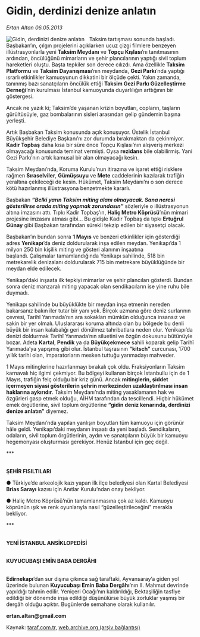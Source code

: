# Gidin, derdinizi denize anlatın

*Ertan Altan 06.05.2013*

<div class="yazi"><img align="left" alt="Gidin, derdinizi denize anlatın" border="0" src="http://www.taraf.com.tr/fotoraflar/makaleler/gidin-derdinizi-denize-anlatin_2641_orijinal.jpg" style="border-right-width:10px; border-color:#FFFFFF"/><p>Taksim tartışması sonunda başladı. Başbakan’ın, çılgın projelerini açıklarken ucuz çizgi filmlere benzeyen illüstrasyonlarla yeni <b>Taksim Meydanı</b> ve <b>Topçu Kışlası</b>’nı tanıtmasının ardından, öncülüğünü mimarların ve şehir plancılarının yaptığı sivil toplum hareketleri oluştu. Başta tepkiler son derece cılızdı. Ama özellikle <b>Taksim Platformu</b> ve <b>Taksim Dayanışması</b>’nın meydanda, <b>Gezi Parkı</b>’nda yaptığı ısrarlı etkinlikler kamuoyunun dikkatini bir ölçüde çekti. Yakın zamanda, tanınmış bazı sanatçıların öncülük ettiği <b>Taksim Gezi Parkı Güzelleştirme Derneği</b>’nin kurulması İstanbul kamuoyunda duyarlılığın arttığının bir göstergesi.</p>
<p>Ancak ne yazık ki; Taksim’de yaşanan krizin boyutları, copların, taşların gürültüsüyle, gaz bombalarının sisleri arasından gelip gündemin başına yerleşti.</p>
<p>Artık Başbakan Taksim konusunda açık konuşuyor. Üstelik İstanbul Büyükşehir Belediye Başkanı’nı zor durumda bırakmaktan da çekinmiyor. <b>Kadir Topbaş</b> daha kısa bir süre önce Topçu Kışlası’nın alışveriş merkezi olmayacağı konusunda teminat vermişti. Oysa <b>rezidans</b> bile olabilirmiş. Yani Gezi Parkı’nın artık kamusal bir alan olmayacağı kesin.</p>
<p>Taksim Meydanı’nda, Koruma Kurulu’nun itirazına ve işaret ettiği risklere rağmen <b>Sıraselviler</b>, <b>Gümüşsuyu</b> ve <b>Mete</b> caddelerinin kazılarak trafiğin yeraltına çekileceği de kesin. Hükümet, Taksim Meydanı’nı o son derece kötü hazırlanmış illüstrasyona benzetmekte kararlı.</p>
<p>Başbakan <b><i>“Belki yarın Taksim miting alanı olmayacak. Sana neresi gösterilirse orada miting yapmak zorundasın”</i></b> sözleriyle o illüstrasyonun altına imzasını attı. Tıpkı Kadir Topbaş’ın, <b>Haliç Metro Köprüsü</b>’nün mimari projesine imzasını atması gibi... Bu gidişle Kadir Topbaş da tıpkı <b>Ertuğrul Günay</b> gibi Başbakan tarafından sürekli tekzip edilen bir siyasetçi olacak. </p>
<p>Başbakan’ın bundan sonra <b>1 Mayıs</b> ve benzeri etkinlikler için gösterdiği adres <b>Yenikapı</b>’da deniz doldurularak inşa edilen meydan. Yenikapı’da 1 milyon 250 bin kişilik miting ve gösteri alanının inşaatına başlandı.<b> </b>Çalışmalar tamamlandığında Yenikapı sahilinde, 518 bin metrekarelik denizalanı doldurularak 715 bin metrekare büyüklüğünde bir meydan elde edilecek. </p>
<p>Yenikapı’daki inşaata ilk tepkiyi mimarlar ve şehir plancıları gösterdi. Bundan sonra deniz manzaralı miting yapacak olan sendikacıların ise yine ruhu bile duymadı. </p>
<p>Yenikapı sahilinde bu büyüklükte bir meydan inşa etmenin nereden bakarsanız bakın iler tutar bir yanı yok. Birçok uzmana göre deniz surlarının çevresi, Tarihî Yarımada’nın ara sokakları mümkün olduğunca insansız ve sakin bir yer olmalı. Uluslararası koruma altında olan bu bölgede bu denli büyük bir insan kalabalığı geri dönülmez tahribatlara neden olur. Yenikapı’da denizi doldurmak Tarihî Yarımada’nın siluetini ve özgün dokusunu bütünüyle bozar. Adeta <b>Kartal</b>, <b>Pendik</b> ya da <b>Büyükçekmece</b> sahili koparak gelip Tarihî Yarımada’ya yapışmış gibi olur. İstanbul taşrasının <b>“kitsch”</b> curcunası, 1700 yıllık tarihi olan, imparatorların mesken tuttuğu yarımadayı mahveder.</p>
<p>1 Mayıs mitinglerine hazırlanmayı bırakalı çok oldu. Fraksiyonların Taksim karnavalı hiç ilgimi çekmiyor. Bu bölgeyi kullanan birçok İstanbullu için de 1 Mayıs, trafiğin felç olduğu bir kriz günü. Ancak <b>mitinglerin, şiddet içermeyen siyasi gösterilerin şehrin merkezinden uzaklaştırılması insan haklarına aykırıdır</b>. Taksim Meydanı’nda miting yasaklamanın hak ve özgürleri gasp etmek olduğu, AİHM tarafından da tescillendi. Hiçbir hükümet emek örgütlerine, sivil toplum örgütlerine <b>“gidin deniz kenarında, derdinizi denize anlatın”</b> diyemez. </p>
<p>Taksim Meydanı’nda yapılan yanlışın boyutları tüm kamuoyu için görünür hâle geldi. Yenikapı’daki meydanın inşaatı da yeni başladı. Sendikaların, odaların, sivil toplum örgütlerinin, aydın ve sanatçıların büyük bir kamuoyu hegemonyası oluşturması gerekiyor. Henüz İstanbul için geç değil.</p>
<p>***</p>
<p><b><br/>ŞEHİR FISILTILARI</b></p>
<p>● Türkiye’de arkeolojik kazı yapan ilk ilçe belediyesi olan Kartal Belediyesi <b>Brias Sarayı</b> kazısı için Anıtlar Kurulu’ndan onay bekliyor. </p>
<p>● Haliç Metro Köprüsü’nün tamamlanmasına çok az kaldı. Kamuoyu köprünün ışık ve renk oyunlarıyla nasıl “güzelleştirileceğini” merakla bekliyor.</p>
<p>***</p>
<p><b><br/>YENİ İSTANBUL ANSİKLOPEDİSİ</b></p>
<p><b><br/>KUYUCUBAŞI EMİN BABA DERGÂHI</b></p><b>
</b><p><b><br/>Edirnekapı</b>’dan sur dışına çıkınca sağ taraftaki, Ayvansaray’a giden yol üzerinde bulunan <b>Kuyucubaşı Emin Baba Dergâhı</b>’nın II. Mahmut devrinde yapıldığı tahmin edilir. Yeniçeri Ocağı’nın kaldırıldığı, Bektaşiliğin tasfiye edildiği bir dönemde inşa edildiği düşünülürse büyük zorluklar yaşmış bir dergâh olduğu açıktır. Bugünlerde semahane olarak kullanılır.</p>
<p><b>ertan.altan@gmail.com</b></p>
</div>

Kaynak: [taraf.com.tr](http://www.taraf.com.tr/ertan-altan/makale-gidin-derdinizi-denize-anlatin.htm), [web.archive.org (arşiv bağlantısı)](http://web.archive.org/web/20131107041408/http://www.taraf.com.tr/ertan-altan/makale-gidin-derdinizi-denize-anlatin.htm)
